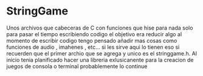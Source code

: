 # StringGame
Unos archivos que cabeceras de C con funciones que hise para nada solo para pasar el tiempo escribiendo codigo el objetivo era reducir algo al momento de escribir codigo tengo pensado añadir mas cosas como funciones de audio , imahenes , etc... si les sirve aqui lo tienen eso si recuerden que el primer archio que se agrega y unico es el stringgame.h. Al inicio tenia planificado hacer una libreria exlusicanente para la creacion de juegos de consola o terminal probablemente lo continue
